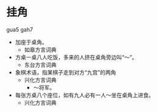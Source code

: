 





# 挂角
gua5 gah7
+ 加座于桌角。
  * 如皋方言词典
+ 方桌一桌八人吃饭，多来的人挤在桌角旁边叫“～”。
  * 东台方言词典
+ 象棋术语，指某棋子走到对方“九宫”的两角
  * 兴化方言词典
    - ～将军。
+ 每张方桌八个座位，如有九人必有一人～坐在桌角上进食。
  * 兴化方言词典
